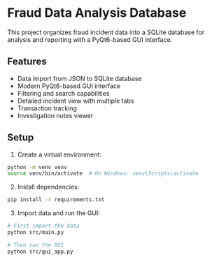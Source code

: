 # Fraud Data Analysis Database

This project organizes fraud incident data into a SQLite database for analysis and reporting with a PyQt6-based GUI interface.

## Features

- Data import from JSON to SQLite database
- Modern PyQt6-based GUI interface
- Filtering and search capabilities
- Detailed incident view with multiple tabs
- Transaction tracking
- Investigation notes viewer

## Setup

1. Create a virtual environment:
```bash
python -m venv venv
source venv/bin/activate  # On Windows: venv\Scripts\activate
```

2. Install dependencies:
```bash
pip install -r requirements.txt
```

3. Import data and run the GUI:
```bash
# First import the data
python src/main.py

# Then run the GUI
python src/gui_app.py
```